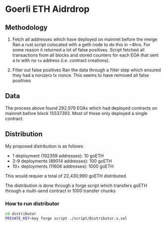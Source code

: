 # Goerli ETH Aidrdrop

## Methodology
1. Fetch all addresses which have deployed on mainnet before the merge
Ran a rust script colocated with a geth node to do this in ~4hrs. For some reason it returned a lot of false positives. Script fetched all transactions from all blocks and stored counters for each EOA that sent a tx with no `to` address (i.e. contract creations).

2. Filter out false positives
Ran the data through a filter step which ensured they had a nonzero tx nonce. This seems to have removed all false positives

## Data
The process above found 292,979 EOAs which had deployed contracts on mainnet before block 15537393. Most of these only deployed a single contract.

## Distribution
My proposed distribution is as follows:
- 1 deployment (192359 addresses): 10 goETH
- 2-9 deployments (89014 addresses): 100 goETH
- 10+ deployments (11606 addresses): 1000 goETH

This would requier a total of 22,430,990 goETH distributed.   

The distribution is done through a forge script which transfers goETH through a multi-send contract in 1000 transfer chunks

### How to run distributor

```bash
cd distributor
PRIVATE_KEY=key forge script ./script/Distributor.s.sol
```
